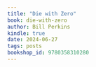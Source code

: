```yaml
---
title: "Die with Zero"
book: die-with-zero
author: Bill Perkins
kindle: true
date: 2024-06-27
tags: posts
bookshop_id: 9780358310280
---
```

